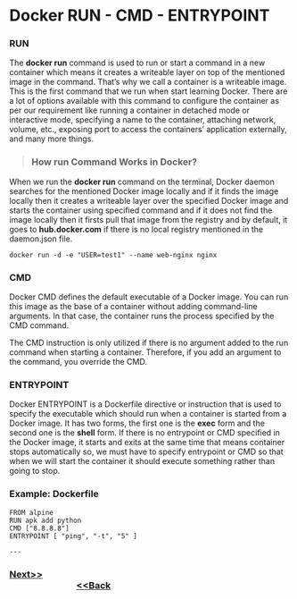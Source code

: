# Docker RUN - CMD - ENTRYPOINT

### RUN
The **docker run** command is used to run or start a command in a new container which means it creates a writeable layer on top of the mentioned image in the command. That’s why we call a container is a writeable image. This is the first command that we run when start learning Docker. There are a lot of options available with this command to configure the container as per our requirement like running a container in detached mode or interactive mode, specifying a name to the container, attaching network, volume, etc., exposing port to access the containers’ application externally, and many more things.

> ### How run Command Works in Docker?
When we run the **docker run** command on the terminal, Docker daemon searches for the mentioned Docker image locally and if it finds the image locally then it creates a writeable layer over the specified Docker image and starts the container using specified command and if it does not find the image locally then it firsts pull that image from the registry and by default, it goes to **hub.docker.com** if there is no local registry mentioned in the daemon.json file.

    docker run -d -e "USER=test1" --name web-nginx nginx

### CMD
Docker CMD defines the default executable of a Docker image. You can run this image as the base of a container without adding command-line arguments. In that case, the container runs the process specified by the CMD command.

The CMD instruction is only utilized if there is no argument added to the run command when starting a container. Therefore, if you add an argument to the command, you override the CMD.


### ENTRYPOINT

Docker ENTRYPOINT is a Dockerfile directive or instruction that is used to specify the executable which should run when a container is started from a Docker image. It has two forms, the first one is the **exec** form and the second one is the **shell** form. If there is no entrypoint or CMD specified in the Docker image, it starts and exits at the same time that means container stops automatically so, we must have to specify entrypoint or CMD so that when we will start the container it should execute something rather than going to stop.

### Example: Dockerfile
    FROM alpine
    RUN apk add python
    CMD ["8.8.8.8"]
    ENTRYPOINT [ "ping", "-t", "5" ] 

    ---

### [Next>>](https://github.com/ihorizonsr/docker-basics/tree/main/copy-add-vol) &nbsp; &nbsp; &nbsp; &nbsp; &nbsp; &nbsp; &nbsp; &nbsp; &nbsp; &nbsp; &nbsp; &nbsp; &nbsp; &nbsp; &nbsp; &nbsp; &nbsp; &nbsp; &nbsp; &nbsp; &nbsp; &nbsp; &nbsp; &nbsp; &nbsp; &nbsp; &nbsp; &nbsp; &nbsp; &nbsp; &nbsp; &nbsp; &nbsp; &nbsp; &nbsp; &nbsp; &nbsp; &nbsp; &nbsp; &nbsp; &nbsp; &nbsp; &nbsp; &nbsp; &nbsp; &nbsp; &nbsp; &nbsp; &nbsp; &nbsp; &nbsp; &nbsp; &nbsp; &nbsp; &nbsp; &nbsp; &nbsp; &nbsp; &nbsp; &nbsp; &nbsp; &nbsp; &nbsp; &nbsp; &nbsp; &nbsp; &nbsp; &nbsp; &nbsp; &nbsp; &nbsp; &nbsp; &nbsp;[<<Back](https://github.com/ihorizonsr/docker-basics/tree/main/docker-container)
